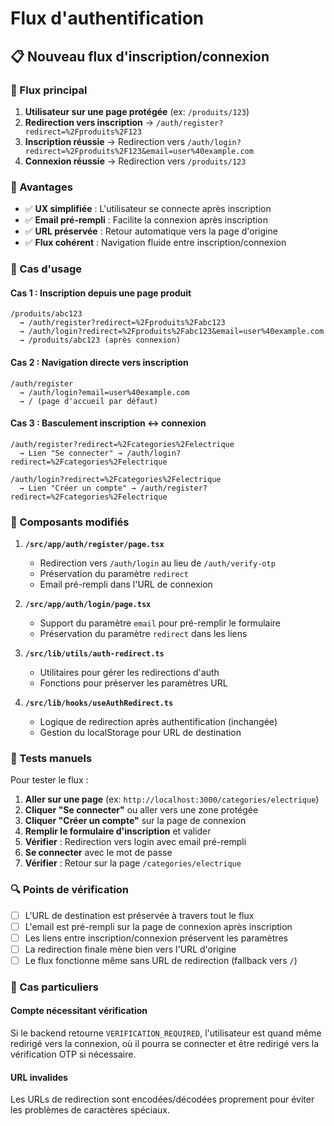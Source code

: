 # Flux d'authentification

## 📋 Nouveau flux d'inscription/connexion

### 🔄 Flux principal

1. **Utilisateur sur une page protégée** (ex: `/produits/123`)
2. **Redirection vers inscription** → `/auth/register?redirect=%2Fproduits%2F123`
3. **Inscription réussie** → Redirection vers `/auth/login?redirect=%2Fproduits%2F123&email=user%40example.com`
4. **Connexion réussie** → Redirection vers `/produits/123`

### 🎯 Avantages

- ✅ **UX simplifiée** : L'utilisateur se connecte après inscription
- ✅ **Email pré-rempli** : Facilite la connexion après inscription  
- ✅ **URL préservée** : Retour automatique vers la page d'origine
- ✅ **Flux cohérent** : Navigation fluide entre inscription/connexion

### 📝 Cas d'usage

#### Cas 1 : Inscription depuis une page produit
```
/produits/abc123 
  → /auth/register?redirect=%2Fproduits%2Fabc123
  → /auth/login?redirect=%2Fproduits%2Fabc123&email=user%40example.com
  → /produits/abc123 (après connexion)
```

#### Cas 2 : Navigation directe vers inscription
```
/auth/register 
  → /auth/login?email=user%40example.com
  → / (page d'accueil par défaut)
```

#### Cas 3 : Basculement inscription ↔ connexion
```
/auth/register?redirect=%2Fcategories%2Felectrique
  → Lien "Se connecter" → /auth/login?redirect=%2Fcategories%2Felectrique

/auth/login?redirect=%2Fcategories%2Felectrique  
  → Lien "Créer un compte" → /auth/register?redirect=%2Fcategories%2Felectrique
```

### 🔧 Composants modifiés

1. **`/src/app/auth/register/page.tsx`**
   - Redirection vers `/auth/login` au lieu de `/auth/verify-otp`
   - Préservation du paramètre `redirect`
   - Email pré-rempli dans l'URL de connexion

2. **`/src/app/auth/login/page.tsx`**
   - Support du paramètre `email` pour pré-remplir le formulaire
   - Préservation du paramètre `redirect` dans les liens

3. **`/src/lib/utils/auth-redirect.ts`**
   - Utilitaires pour gérer les redirections d'auth
   - Fonctions pour préserver les paramètres URL

4. **`/src/lib/hooks/useAuthRedirect.ts`**
   - Logique de redirection après authentification (inchangée)
   - Gestion du localStorage pour URL de destination

### 🧪 Tests manuels

Pour tester le flux :

1. **Aller sur une page** (ex: `http://localhost:3000/categories/electrique`)
2. **Cliquer "Se connecter"** ou aller vers une zone protégée
3. **Cliquer "Créer un compte"** sur la page de connexion
4. **Remplir le formulaire d'inscription** et valider
5. **Vérifier** : Redirection vers login avec email pré-rempli
6. **Se connecter** avec le mot de passe
7. **Vérifier** : Retour sur la page `/categories/electrique`

### 🔍 Points de vérification

- [ ] L'URL de destination est préservée à travers tout le flux
- [ ] L'email est pré-rempli sur la page de connexion après inscription
- [ ] Les liens entre inscription/connexion préservent les paramètres
- [ ] La redirection finale mène bien vers l'URL d'origine
- [ ] Le flux fonctionne même sans URL de redirection (fallback vers `/`)

### 🚨 Cas particuliers

#### Compte nécessitant vérification
Si le backend retourne `VERIFICATION_REQUIRED`, l'utilisateur est quand même redirigé vers la connexion, où il pourra se connecter et être redirigé vers la vérification OTP si nécessaire.

#### URL invalides
Les URLs de redirection sont encodées/décodées proprement pour éviter les problèmes de caractères spéciaux.
